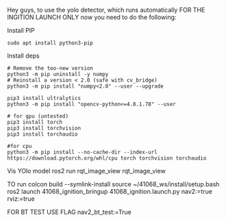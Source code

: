 Hey guys, to use the yolo detector, which runs automatically FOR THE INGITION LAUNCH ONLY now you need to do the following:

Install PIP

	sudo apt install python3-pip
Install deps

	# Remove the too-new version
	python3 -m pip uninstall -y numpy
	# Reinstall a version < 2.0 (safe with cv_bridge)
	python3 -m pip install "numpy<2.0" --user --upgrade

	pip3 install ultralytics 
	python3 -m pip install "opencv-python<=4.8.1.78" --user

	# for gpu (untested)
	pip3 install torch 
	pip3 install torchvision 
	pip3 install torchaudio 
	
	#for cpu
	python3 -m pip install --no-cache-dir --index-url https://download.pytorch.org/whl/cpu torch torchvision torchaudio

Vis YOlo model
	ros2 run rqt_image_view rqt_image_view


TO run
	colcon build --symlink-install
 	source ~/41068_ws/install/setup.bash
	ros2 launch 41068_ignition_bringup 41068_ignition.launch.py nav2:=true rviz:=true



FOR BT TEST USE FLAG
	nav2_bt_test:=True
